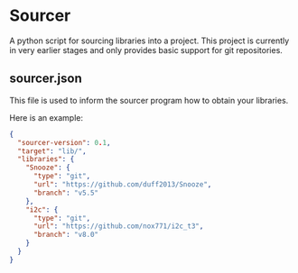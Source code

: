 # Sourcer

A python script for sourcing libraries into a project. This project is currently in very earlier stages and only provides basic support for git repositories.

## sourcer.json

This file is used to inform the sourcer program how to obtain your libraries.

Here is an example:

```json
{
  "sourcer-version": 0.1,
  "target": "lib/",
  "libraries": {
    "Snooze": {
      "type": "git",
      "url": "https://github.com/duff2013/Snooze",
      "branch": "v5.5"
    },
    "i2c": {
      "type": "git",
      "url": "https://github.com/nox771/i2c_t3",
      "branch": "v8.0"
    }
  }
}
```
